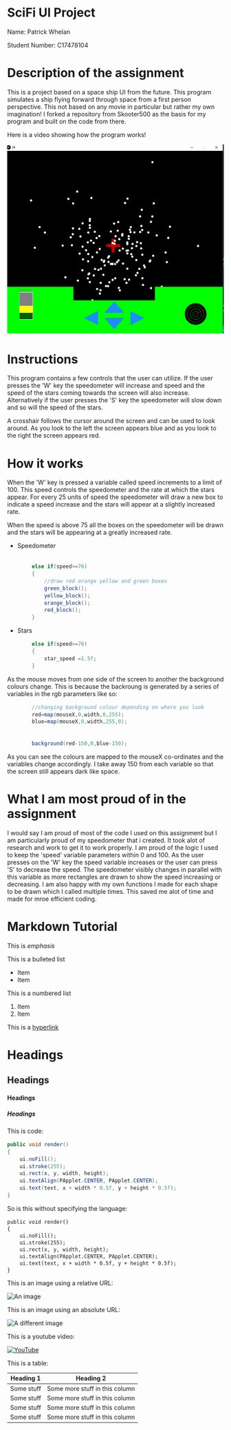 # SciFi UI Project

Name: Patrick Whelan

Student Number: C17478104

# Description of the assignment

This is a project based on a space ship UI from the future. This program simulates a ship flying forward through space from a first person perspective. This not based on any movie in particular but rather my own imagination! I forked a repository from Skooter500 as the basis for my program and built on the code from there.

Here is a video showing how the program works!

[![YouTube](images/Screenshot_2.png)](https://www.youtube.com/watch?v=k-fX-scn8RU&feature=youtu.be)



# Instructions

This program contains a few controls that the user can utilize. If the user presses the 'W' key the speedometer will increase and speed and the speed of the stars coming towards the screen will also increase. Alternatively if the user presses the 'S' key the speedometer will slow down and so will the speed of the stars.

A crosshair follows the cursor around the screen and can be used to look around. As you look to the left the screen appears blue and as you look to the right the screen appears red.

# How it works

When the 'W' key is pressed a variable called speed increments to a limit of 100. This speed controls the speedometer and the rate at which the stars appear. For every 25 units of speed the speedometer will draw a new box to indicate a speed increase and the stars will appear at a slightly increased rate. 

When the speed is above 75 all the boxes on the speedometer will be drawn and the stars will be appearing at a greatly increased rate.

- Speedometer

```Java

        else if(speed>=76)
        {
            //draw red orange yellow and green boxes
            green_block();
            yellow_block();
            orange_block();
            red_block();
        }

```

- Stars

```Java
        else if(speed>=76)
        {
            star_speed =1.5f;
		}
```

As the mouse moves from one side of the screen to another the background colours change. This is because the backroung is generated by a series of variables in the rgb parameters like so:

```Java
        //changing background colour depending on where you look
        red=map(mouseX,0,width,0,255);
        blue=map(mouseX,0,width,255,0);


        background(red-150,0,blue-150);
```
As you can see the colours are mapped to the mouseX co-ordinates and the variables change accordingly. I take away 150 from each variable so that the screen still appears dark like space.

# What I am most proud of in the assignment

I would say I am proud of most of the code I used on this assignment but I am particularly proud of my speedometer that i created. It took alot of research and work to get it to work properly. I am proud of the logic I used to keep the 'speed' variable parameters within 0 and 100. As the user presses on the 'W' key the speed variable increases or the user can press 'S' to decrease the speed. The speedometer visibly changes in parallel with this variable as more rectangles are drawn to show the speed increasing or decreasing. I am also happy with my own functions I made for each shape to be drawn which I called multiple times. This saved me alot of time and made for mroe efficient coding.

# Markdown Tutorial

This is *emphasis*

This is a bulleted list

- Item
- Item

This is a numbered list

1. Item
1. Item

This is a [hyperlink](http://bryanduggan.org)

# Headings
## Headings
#### Headings
##### Headings

This is code:

```Java
public void render()
{
	ui.noFill();
	ui.stroke(255);
	ui.rect(x, y, width, height);
	ui.textAlign(PApplet.CENTER, PApplet.CENTER);
	ui.text(text, x + width * 0.5f, y + height * 0.5f);
}
```

So is this without specifying the language:

```
public void render()
{
	ui.noFill();
	ui.stroke(255);
	ui.rect(x, y, width, height);
	ui.textAlign(PApplet.CENTER, PApplet.CENTER);
	ui.text(text, x + width * 0.5f, y + height * 0.5f);
}
```

This is an image using a relative URL:

![An image](images/p8.png)

This is an image using an absolute URL:

![A different image](https://bryanduggandotorg.files.wordpress.com/2019/02/infinite-forms-00045.png?w=595&h=&zoom=2)

This is a youtube video:

[![YouTube](http://img.youtube.com/vi/J2kHSSFA4NU/0.jpg)](https://www.youtube.com/watch?v=J2kHSSFA4NU)

This is a table:

| Heading 1 | Heading 2 |
|-----------|-----------|
|Some stuff | Some more stuff in this column |
|Some stuff | Some more stuff in this column |
|Some stuff | Some more stuff in this column |
|Some stuff | Some more stuff in this column |

